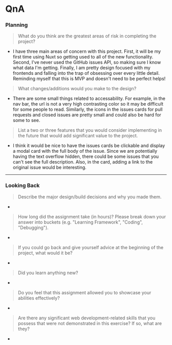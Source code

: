 # QnA

### Planning

> What do you think are the greatest areas of risk in completing the project?

- I have three main areas of concern with this project. First, it will be my first time using Nuxt so getting used to all of the new functionality. Second, I've never used the GitHub issues API, so making sure I know what data I'm getting. Finally, I am pretty design focused with my frontends and falling into the trap of obsessing over every little detail. Reminding myself that this is MVP and doesn't need to be perfect helps!

> What changes/additions would you make to the design?

- There are some small things related to accessability. For example, in the nav bar, the url is not a very high contrasting color so it may be difficult for some people to read. Similarly, the icons in the issues cards for pull requests and closed issues are pretty small and could also be hard for some to see.

> List a two or three features that you would consider implementing in the future that would add significant value to the project.

- I think it would be nice to have the issues cards be clickable and display a modal card with the full body of the issue. Since we are potentially having the text overflow hidden, there could be some issues that you can't see the full description. Also, in the card, adding a link to the original issue would be interesting.

---

### Looking Back

> Describe the major design/build decisions and why you made them.

-

> How long did the assignment take (in hours)? Please break down your answer into buckets (e.g. "Learning Framework", "Coding", "Debugging").

-

> If you could go back and give yourself advice at the beginning of the project, what would it be?

-

> Did you learn anything new?

-

> Do you feel that this assignment allowed you to showcase your abilities effectively?

-

> Are there any significant web development-related skills that you possess that were not demonstrated in this exercise? If so, what are they?

-
